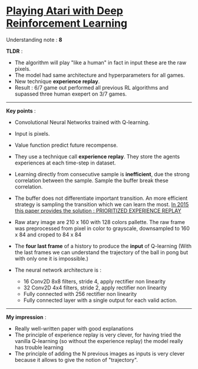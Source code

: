 # [Playing Atari with Deep Reinforcement Learning](https://www.cs.toronto.edu/~vmnih/docs/dqn.pdf)

Understanding note : **8**

**TLDR** :

- The algorithm will play "like a human" in fact in input these are the raw pixels.
- The model had same architecture and hyperparameters for all games.
- New technique **experience replay**.
- Result : 6/7 game out performed all previous RL algorithms and supassed three human exepert on 3/7 games.


---

**Key points** :

- Convolutional Neural Networks trained with Q-learning.
- Input is pixels.
- Value function predict future recompense.
- They use a technique call **experience replay**. They store the agents experiences at each time-step in dataset.
- Learning directly from consecutive sample is **inefficient**, due the strong correlation between the sample. Sample the buffer break these correlation.
- The buffer does not differentiate important transition.
An more efficient strategy is sampling the transition which we can learn the most. [In 2015 this paper provides the solution : PRIORITIZED EXPERIENCE REPLAY ](https://arxiv.org/pdf/1511.05952.pdf)

- Raw atary image are 210 x 160 with 128 colors pallette. The raw frame was preprocessed from pixel in color to grayscale, downsampled to 160 x 84 and croped to  84 x 84

- The **four last frame** of a history to produce the **input** of Q-learning
(With the last frames we can understand the trajectory of the ball in pong but with only one it is impossible.)

- The neural network architecture is :
    - 16 Conv2D 8x8 filters, stride 4, apply rectifier non linearity
    - 32 Conv2D  4x4 filters, stride 2, apply rectifier non linearity
    - Fully connected with 256 rectifier non linearity
    - Fully connected layer with a single output for each valid action.


---
**My impression** :

- Really well-written paper with good explanations
- The principle of experience replay is very clever, for having tried the vanilla Q-learning (so without the experience replay) the model really has trouble learning
- The principle of adding the N previous images as inputs is very clever because it allows to give the notion of "trajectory".
